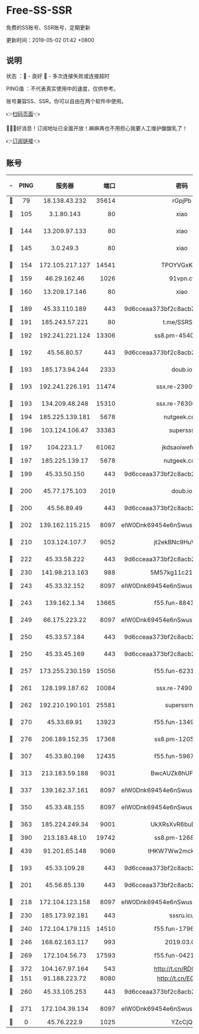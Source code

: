 # Free-SS-SSR

免费的SS账号、SSR账号，定期更新

更新时间：2019-05-02 01:42 +0800

## 说明

状态     ：🙂 - 良好 🙁 - 多次连接失败或连接超时

PING值   ：不代表真实使用中的速度，仅供参考。

账号兼容SS、SSR，你可以自由在两个软件中使用。

👉[扫码页面](https://liesauer.github.io/Free-SS-SSR/)👈

🎉🎉🎉好消息！订阅地址已全面开放！麻麻再也不用担心我要人工维护酸酸乳了！

👉[订阅链接](https://www.liesauer.net/yogurt/subscribe?ACCESS_TOKEN=DAYxR3mMaZAsaqUb)👈

## 账号

|-|PING|服务器|端口|密码|加密方式|区域|
|:----:|:----:|:-----:|-----:|:----:|:----:|:----:|
|🙂|79|18.138.43.232|35614|rGpjPb|rc4-md5|SG|
|🙂|105|3.1.80.143|80|xiao|aes-128-ctr|SG|
|🙂|144|13.209.97.133|80|xiao|aes-128-ctr|KR|
|🙂|145|3.0.249.3|80|xiao|aes-128-ctr|SG|
|🙂|154|172.105.217.127|14541|TPOYVGxKglpi|aes-256-cfb|JP|
|🙂|159|46.29.162.46|1026|91vpn.cf|rc4-md5|RU|
|🙂|160|13.209.17.146|80|xiao|aes-128-ctr|KR|
|🙂|189|45.33.110.189|443|9d6cceaa373bf2c8acb22e60b6a58be6|aes-256-cfb|US|
|🙂|191|185.243.57.221|80|t.me/SSRSUB|rc4-md5|US|
|🙂|192|192.241.221.124|13306|ss8.pm-45404555|aes-256-cfb|US|
|🙂|192|45.56.80.57|443|9d6cceaa373bf2c8acb22e60b6a58be6|aes-256-cfb|US|
|🙂|193|185.173.94.244|2333|doub.io|aes-128-ctr|RU|
|🙂|193|192.241.226.191|11474|ssx.re-23909409|aes-256-cfb|US|
|🙂|193|134.209.48.248|15310|ssx.re-76300550|aes-256-cfb|US|
|🙂|194|185.225.139.181|5678|nutgeek.com|rc4-md5|US|
|🙂|196|103.124.106.47|33383|supersss|aes-256-cfb|US|
|🙂|197|104.223.1.7|61062|jkdsaoiwefdsa|aes-256-cfb|US|
|🙂|197|185.225.139.17|5678|nutgeek.com|rc4-md5|US|
|🙂|199|45.33.50.150|443|9d6cceaa373bf2c8acb22e60b6a58be6|aes-256-cfb|US|
|🙂|200|45.77.175.103|2019|doub.io|aes-128-ctr|SG|
|🙂|200|45.56.89.49|443|9d6cceaa373bf2c8acb22e60b6a58be6|aes-256-cfb|US|
|🙂|202|139.162.115.215|8097|eIW0Dnk69454e6nSwuspv9DmS201tQ0D|aes-256-cfb|JP|
|🙂|210|103.124.107.7|9052|jt2ekBNc9HuVtm2a|aes-256-cfb|US|
|🙂|222|45.33.58.222|443|9d6cceaa373bf2c8acb22e60b6a58be6|aes-256-cfb|US|
|🙂|230|141.98.213.163|988|5M57kg11c214qDmK|chacha20|KR|
|🙂|243|45.33.32.152|8097|eIW0Dnk69454e6nSwuspv9DmS201tQ0D|aes-256-cfb|US|
|🙂|243|139.162.1.34|13665|f55.fun-88434110|aes-256-cfb|SG|
|🙂|249|66.175.223.22|8097|eIW0Dnk69454e6nSwuspv9DmS201tQ0D|aes-256-cfb|US|
|🙂|250|45.33.57.184|443|9d6cceaa373bf2c8acb22e60b6a58be6|aes-256-cfb|US|
|🙂|250|45.33.45.169|443|9d6cceaa373bf2c8acb22e60b6a58be6|aes-256-cfb|US|
|🙂|257|173.255.230.159|15056|f55.fun-62314262|aes-256-cfb|US|
|🙂|261|128.199.187.62|10084|ssx.re-74901629|aes-256-cfb|SG|
|🙂|262|192.210.190.101|25581|superssrnet|aes-256-cfb|US|
|🙂|270|45.33.69.91|13923|f55.fun-13492902|aes-256-cfb|US|
|🙂|276|206.189.152.35|17368|ss8.pm-12059188|aes-256-cfb|SG|
|🙂|307|45.33.80.198|12435|f55.fun-59671654|aes-256-cfb|US|
|🙂|313|213.183.59.188|9031|BwcAUZk8hUFAkDGN|aes-256-cfb|NL|
|🙂|337|139.162.37.161|8097|eIW0Dnk69454e6nSwuspv9DmS201tQ0D|aes-256-cfb|SG|
|🙂|350|45.33.48.155|8097|eIW0Dnk69454e6nSwuspv9DmS201tQ0D|aes-256-cfb|US|
|🙂|363|185.224.249.34|9001|UkXRsXvR6buDMG2Y|aes-256-cfb|RU|
|🙂|390|213.183.48.10|19742|ss8.pm-12687167|rc4-md5|RU|
|🙂|439|91.201.65.148|9069|tHKW7Ww2mck9CHQG|aes-256-cfb|IT|
|🙂|193|45.33.109.28|443|9d6cceaa373bf2c8acb22e60b6a58be6|aes-256-cfb|US|
|🙂|201|45.56.85.139|443|9d6cceaa373bf2c8acb22e60b6a58be6|aes-256-cfb|US|
|🙂|218|172.104.123.158|8097|eIW0Dnk69454e6nSwuspv9DmS201tQ0D|aes-256-cfb|JP|
|🙂|230|185.173.92.181|443|sssru.icu|rc4-md5|RU|
|🙂|240|172.104.179.115|14510|f55.fun-17969152|aes-256-cfb|SG|
|🙂|246|168.62.163.117|993|2019.03.07|rc4-md5|US|
|🙂|269|172.104.56.73|17593|f55.fun-04213887|aes-256-cfb|SG|
|🙂|372|104.167.97.164|543|http://t.cn/RD0D7sx|rc4-md5|CA|
|🙁|151|91.188.223.72|8080|http://t.cn/EGJIyrl|rc4-md5|RU|
|🙁|260|45.33.105.253|443|9d6cceaa373bf2c8acb22e60b6a58be6|aes-256-cfb|US|
|🙁|271|172.104.39.134|8097|eIW0Dnk69454e6nSwuspv9DmS201tQ0D|aes-256-cfb|SG|
|🙁|0|45.76.222.9|1025|YZcCjQ|rc4-md5|JP|
